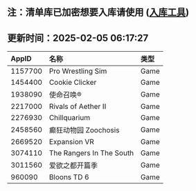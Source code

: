 ## 注：清单库已加密想要入库请使用 ([入库工具](https://github.com/BlankTMing/ManifestAutoUpdate/releases))

## 更新时间：2025-02-05 06:17:27
| AppID | 名称 | 类型  |
| :-------------------- | :----------------------------- | :----------- |
| 1157700 | Pro Wrestling Sim| Game |
| 1454400 | Cookie Clicker| Game |
| 1938090 | 使命召唤®| Game |
| 2217000 | Rivals of Aether II| Game |
| 2276930 | Chillquarium| Game |
| 2458560 | 癫狂动物园 Zoochosis| Game |
| 2669520 | Expansion VR| Game |
| 3074110 | The Rangers In The South| Game |
| 3011560 | 爱欲之都开篇季| Game |
| 960090 | Bloons TD 6| Game |
